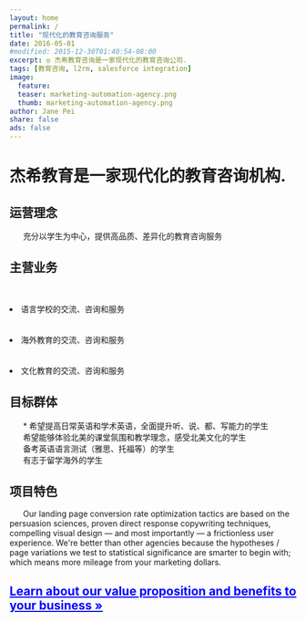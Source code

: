 ```yaml
---
layout: home
permalink: /
title: "现代化的教育咨询服务"
date: 2016-05-01
#modified: 2015-12-30T01:40:54-08:00
excerpt: ◎ 杰希教育咨询是一家现代化的教育咨询公司.
tags: [教育咨询, l2rm, salesforce integration]
image:
  feature:
  teaser: marketing-automation-agency.png
  thumb: marketing-automation-agency.png
author: Jane Pei
share: false
ads: false
---
```

<h1 class="strapline">杰希教育是一家现代化的教育咨询机构.</h1>
<div class="tiles">
  <div class="tile">
    <h2 class="post-title">运营理念</h2>
    <p class="post-excerpt"> &nbsp; &nbsp; &nbsp; 充分以学生为中心，提供高品质、差异化的教育咨询服务</p>
  </div>
  <div class="tile">
    <h2 class="post-title">主营业务</h2>
    <p class="post-excerpt">&nbsp; &nbsp; &nbsp; <li>语言学校的交流、咨询和服务</li><BR>
    &nbsp; &nbsp; &nbsp; <li>海外教育的交流、咨询和服务</li><BR>
    &nbsp; &nbsp; &nbsp; <li>文化教育的交流、咨询和服务</li></p>
  </div>
  <div class="tile">
    <h2 class="post-title">目标群体</h2>
    <p class="post-excerpt">&nbsp; &nbsp; &nbsp; * 希望提高日常英语和学术英语，全面提升听、说、都、写能力的学生<BR>
    &nbsp; &nbsp; &nbsp; 希望能够体验北美的课堂氛围和教学理念，感受北美文化的学生<BR>
    &nbsp; &nbsp; &nbsp; 备考英语语言测试（雅思、托福等）的学生<BR>
    &nbsp; &nbsp; &nbsp; 有志于留学海外的学生</p>
  </div>
  <div class="tile">
    <h2 class="post-title">项目特色</h2>
    <p class="post-excerpt">&nbsp; &nbsp; &nbsp; Our landing page conversion rate optimization tactics are based on the persuasion sciences, proven direct response copywriting techniques, compelling visual design — and most importantly — a frictionless user experience. We're better than other agencies because the hypotheses / page variations we test to statistical significance are smarter to begin with; which means more mileage from your marketing dollars.</p>
  </div>
  <div class="tile">
    <a href="{{ site.url }}/value-prop/"><h2 id="learn" class="post-title animated infinite pulse" style="color: blue; text-decoration: underline">Learn about our value proposition and benefits to your business »</h2></a>
  </div>
</div>


